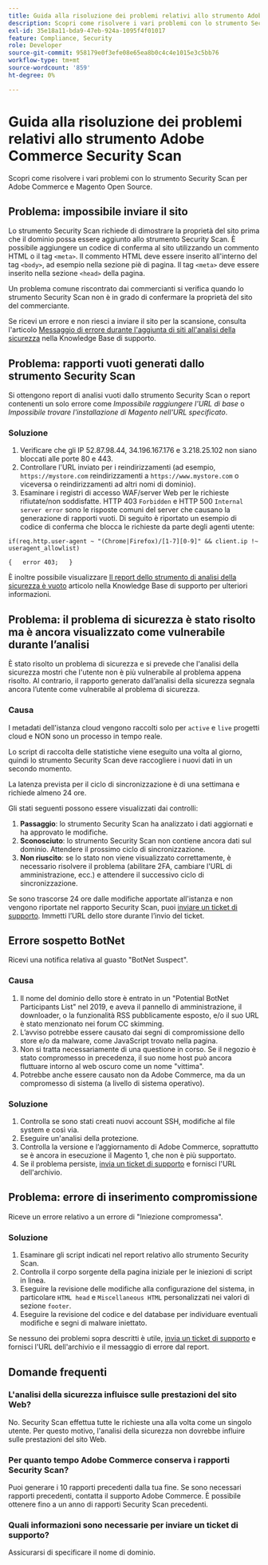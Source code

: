 ```yaml
---
title: Guida alla risoluzione dei problemi relativi allo strumento Adobe Commerce Security Scan
description: Scopri come risolvere i vari problemi con lo strumento Security Scan per Adobe Commerce e Magento Open Source.
exl-id: 35e18a11-bda9-47eb-924a-1095f4f01017
feature: Compliance, Security
role: Developer
source-git-commit: 958179e0f3efe08e65ea8b0c4c4e1015e3c5bb76
workflow-type: tm+mt
source-wordcount: '859'
ht-degree: 0%

---
```


# Guida alla risoluzione dei problemi relativi allo strumento Adobe Commerce Security Scan

Scopri come risolvere i vari problemi con lo strumento Security Scan per Adobe Commerce e Magento Open Source.

## Problema: impossibile inviare il sito

Lo strumento Security Scan richiede di dimostrare la proprietà del sito prima che il dominio possa essere aggiunto allo strumento Security Scan. È possibile aggiungere un codice di conferma al sito utilizzando un commento HTML o il tag `<meta>`. Il commento HTML deve essere inserito all&#39;interno del tag `<body>`, ad esempio nella sezione piè di pagina. Il tag `<meta>` deve essere inserito nella sezione `<head>` della pagina.

Un problema comune riscontrato dai commercianti si verifica quando lo strumento Security Scan non è in grado di confermare la proprietà del sito del commerciante.

Se ricevi un errore e non riesci a inviare il sito per la scansione, consulta l&#39;articolo [Messaggio di errore durante l&#39;aggiunta di siti all&#39;analisi della sicurezza](/help/troubleshooting/miscellaneous/error-message-adding-site-into-security-scan.md) nella Knowledge Base di supporto.

## Problema: rapporti vuoti generati dallo strumento Security Scan

Si ottengono report di analisi vuoti dallo strumento Security Scan o report contenenti un solo errore come *Impossibile raggiungere l&#39;URL di base* o *Impossibile trovare l&#39;installazione di Magento nell&#39;URL specificato*.

### Soluzione

1. Verificare che gli IP 52.87.98.44, 34.196.167.176 e 3.218.25.102 non siano bloccati alle porte 80 e 443.
1. Controllare l&#39;URL inviato per i reindirizzamenti (ad esempio, `https://mystore.com` reindirizzamenti a `https://www.mystore.com` o viceversa o reindirizzamenti ad altri nomi di dominio).
1. Esaminare i registri di accesso WAF/server Web per le richieste rifiutate/non soddisfatte. HTTP 403 `Forbidden` e HTTP 500 `Internal server error` sono le risposte comuni del server che causano la generazione di rapporti vuoti. Di seguito è riportato un esempio di codice di conferma che blocca le richieste da parte degli agenti utente:

```code block
if(req.http.user-agent ~ "(Chrome|Firefox)/[1-7][0-9]" && client.ip !~ useragent_allowlist)

{   error 403;   }
```

È inoltre possibile visualizzare [Il report dello strumento di analisi della sicurezza è vuoto](/help/troubleshooting/miscellaneous/the-security-scan-tool-report-is-blank.md) articolo nella Knowledge Base di supporto per ulteriori informazioni.

## Problema: il problema di sicurezza è stato risolto ma è ancora visualizzato come vulnerabile durante l’analisi

È stato risolto un problema di sicurezza e si prevede che l&#39;analisi della sicurezza mostri che l&#39;utente non è più vulnerabile al problema appena risolto. Al contrario, il rapporto generato dall’analisi della sicurezza segnala ancora l’utente come vulnerabile al problema di sicurezza.

### Causa

I metadati dell&#39;istanza cloud vengono raccolti solo per `active` e `live` progetti cloud e NON sono un processo in tempo reale.

Lo script di raccolta delle statistiche viene eseguito una volta al giorno, quindi lo strumento Security Scan deve raccogliere i nuovi dati in un secondo momento.

La latenza prevista per il ciclo di sincronizzazione è di una settimana e richiede almeno 24 ore.

Gli stati seguenti possono essere visualizzati dai controlli:

1. **Passaggio**: lo strumento Security Scan ha analizzato i dati aggiornati e ha approvato le modifiche.
1. **Sconosciuto**: lo strumento Security Scan non contiene ancora dati sul dominio. Attendere il prossimo ciclo di sincronizzazione.
1. **Non riuscito**: se lo stato non viene visualizzato correttamente, è necessario risolvere il problema (abilitare 2FA, cambiare l&#39;URL di amministrazione, ecc.) e attendere il successivo ciclo di sincronizzazione.

Se sono trascorse 24 ore dalle modifiche apportate all&#39;istanza e non vengono riportate nel rapporto Security Scan, puoi [inviare un ticket di supporto](/help/help-center-guide/help-center/magento-help-center-user-guide.md#submit-ticket). Immetti l’URL dello store durante l’invio del ticket.

## Errore sospetto BotNet

Ricevi una notifica relativa al guasto &quot;BotNet Suspect&quot;.

### Causa

1. Il nome del dominio dello store è entrato in un &quot;Potential BotNet Participants List&quot; nel 2019, e aveva il pannello di amministrazione, il downloader, o la funzionalità RSS pubblicamente esposto, e/o il suo URL è stato menzionato nei forum CC skimming.
1. L’avviso potrebbe essere causato dai segni di compromissione dello store e/o da malware, come JavaScript trovato nella pagina.
1. Non si tratta necessariamente di una questione in corso. Se il negozio è stato compromesso in precedenza, il suo nome host può ancora fluttuare intorno al web oscuro come un nome &quot;vittima&quot;.
1. Potrebbe anche essere causato non da Adobe Commerce, ma da un compromesso di sistema (a livello di sistema operativo).

### Soluzione

1. Controlla se sono stati creati nuovi account SSH, modifiche al file system e così via.
1. Eseguire un&#39;analisi della protezione.
1. Controlla la versione e l’aggiornamento di Adobe Commerce, soprattutto se è ancora in esecuzione il Magento 1, che non è più supportato.
1. Se il problema persiste, [invia un ticket di supporto](/help/help-center-guide/help-center/magento-help-center-user-guide.md#submit-ticket) e fornisci l&#39;URL dell&#39;archivio.

## Problema: errore di inserimento compromissione

Riceve un errore relativo a un errore di &quot;Iniezione compromessa&quot;.

### Soluzione

1. Esaminare gli script indicati nel report relativo allo strumento Security Scan.
1. Controlla il corpo sorgente della pagina iniziale per le iniezioni di script in linea.
1. Eseguire la revisione delle modifiche alla configurazione del sistema, in particolare `HTML head` e `Miscellaneous HTML` personalizzati nei valori di sezione `footer`.
1. Eseguire la revisione del codice e del database per individuare eventuali modifiche e segni di malware iniettato.

Se nessuno dei problemi sopra descritti è utile, [invia un ticket di supporto](/help/help-center-guide/help-center/magento-help-center-user-guide.md#submit-ticket) e fornisci l&#39;URL dell&#39;archivio e il messaggio di errore dal report.

## Domande frequenti

### L&#39;analisi della sicurezza influisce sulle prestazioni del sito Web?

No. Security Scan effettua tutte le richieste una alla volta come un singolo utente. Per questo motivo, l&#39;analisi della sicurezza non dovrebbe influire sulle prestazioni del sito Web.

### Per quanto tempo Adobe Commerce conserva i rapporti Security Scan?

Puoi generare i 10 rapporti precedenti dalla tua fine. Se sono necessari rapporti precedenti, contatta il supporto Adobe Commerce. È possibile ottenere fino a un anno di rapporti Security Scan precedenti.

### Quali informazioni sono necessarie per inviare un ticket di supporto?

Assicurarsi di specificare il nome di dominio.
